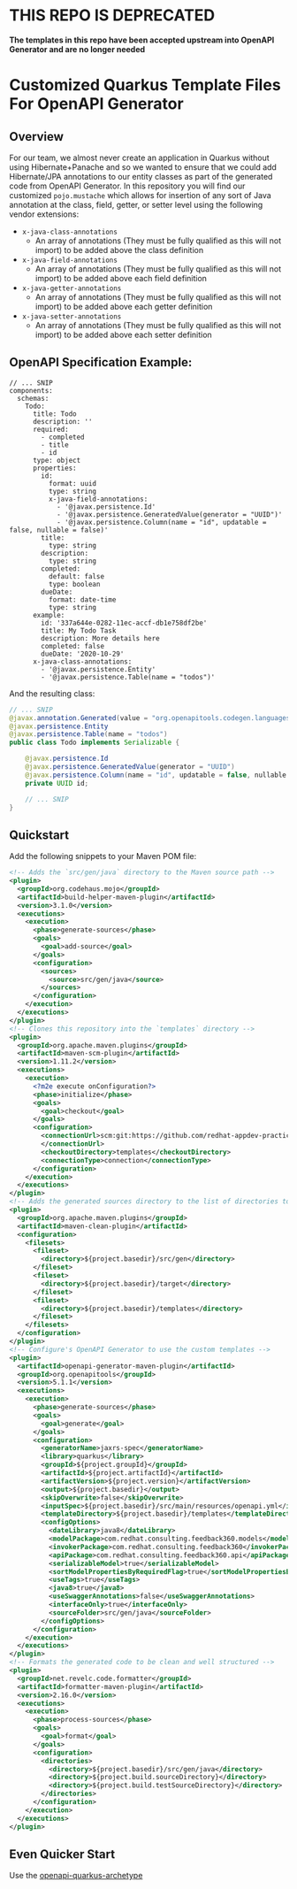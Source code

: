 # THIS REPO IS DEPRECATED

**The templates in this repo have been accepted upstream into OpenAPI Generator and are no longer needed**

# Customized Quarkus Template Files For OpenAPI Generator

## Overview
For our team, we almost never create an application in Quarkus without using Hibernate+Panache and so we wanted to ensure that we could add
Hibernate/JPA annotations to our entity classes as part of the generated code from OpenAPI Generator. In this repository you will find our customized `pojo.mustache` which allows for insertion of any sort of Java annotation at the class, field, getter, or setter level using the following vendor extensions:

* `x-java-class-annotations`
  * An array of annotations (They must be fully qualified as this will not import) to be added above the class definition
* `x-java-field-annotations`
  * An array of annotations (They must be fully qualified as this will not import) to be added above each field definition
* `x-java-getter-annotations`
  * An array of annotations (They must be fully qualified as this will not import) to be added above each getter definition
* `x-java-setter-annotations`
  * An array of annotations (They must be fully qualified as this will not import) to be added above each setter definition

## OpenAPI Specification Example:

```
// ... SNIP
components:
  schemas:
    Todo:
      title: Todo
      description: ''
      required:
        - completed
        - title
        - id
      type: object
      properties:
        id:
          format: uuid
          type: string
          x-java-field-annotations:
            - '@javax.persistence.Id'
            - '@javax.persistence.GeneratedValue(generator = "UUID")'
            - '@javax.persistence.Column(name = "id", updatable = false, nullable = false)'
        title:
          type: string
        description:
          type: string
        completed:
          default: false
          type: boolean
        dueDate:
          format: date-time
          type: string
      example:
        id: '337a644e-0282-11ec-accf-db1e758df2be'
        title: My Todo Task
        description: More details here
        completed: false
        dueDate: '2020-10-29'
      x-java-class-annotations:
        - '@javax.persistence.Entity'
        - '@javax.persistence.Table(name = "todos")'
```

And the resulting class:

```java
// ... SNIP
@javax.annotation.Generated(value = "org.openapitools.codegen.languages.JavaJAXRSSpecServerCodegen", date = "2021-08-21T09:02:26.056235811-04:00[America/New_York]")
@javax.persistence.Entity
@javax.persistence.Table(name = "todos")
public class Todo implements Serializable {

    @javax.persistence.Id
    @javax.persistence.GeneratedValue(generator = "UUID")
    @javax.persistence.Column(name = "id", updatable = false, nullable = false)
    private UUID id;

    // ... SNIP
}
```

## Quickstart

Add the following snippets to your Maven POM file:

```xml
<!-- Adds the `src/gen/java` directory to the Maven source path -->
<plugin>
  <groupId>org.codehaus.mojo</groupId>
  <artifactId>build-helper-maven-plugin</artifactId>
  <version>3.1.0</version>
  <executions>
    <execution>
      <phase>generate-sources</phase>
      <goals>
        <goal>add-source</goal>
      </goals>
      <configuration>
        <sources>
          <source>src/gen/java</source>
        </sources>
      </configuration>
    </execution>
  </executions>
</plugin>
<!-- Clones this repository into the `templates` directory -->
<plugin>
  <groupId>org.apache.maven.plugins</groupId>
  <artifactId>maven-scm-plugin</artifactId>
  <version>1.11.2</version>
  <executions>
    <execution>
      <?m2e execute onConfiguration?>
      <phase>initialize</phase>
      <goals>
        <goal>checkout</goal>
      </goals>
      <configuration>
        <connectionUrl>scm:git:https://github.com/redhat-appdev-practice/openapi-generator-quarkus-templates.git
        </connectionUrl>
        <checkoutDirectory>templates</checkoutDirectory>
        <connectionType>connection</connectionType>
      </configuration>
    </execution>
  </executions>
</plugin>
<!-- Adds the generated sources directory to the list of directories to be cleaned -->
<plugin>
  <groupId>org.apache.maven.plugins</groupId>
  <artifactId>maven-clean-plugin</artifactId>
  <configuration>
    <filesets>
      <fileset>
        <directory>${project.basedir}/src/gen</directory>
      </fileset>
      <fileset>
        <directory>${project.basedir}/target</directory>
      </fileset>
      <fileset>
        <directory>${project.basedir}/templates</directory>
      </fileset>
    </filesets>
  </configuration>
</plugin>
<!-- Configure's OpenAPI Generator to use the custom templates -->
<plugin>
  <artifactId>openapi-generator-maven-plugin</artifactId>
  <groupId>org.openapitools</groupId>
  <version>5.1.1</version>
  <executions>
    <execution>
      <phase>generate-sources</phase>
      <goals>
        <goal>generate</goal>
      </goals>
      <configuration>
        <generatorName>jaxrs-spec</generatorName>
        <library>quarkus</library>
        <groupId>${project.groupId}</groupId>
        <artifactId>${project.artifactId}</artifactId>
        <artifactVersion>${project.version}</artifactVersion>
        <output>${project.basedir}</output>
        <skipOverwrite>false</skipOverwrite>
        <inputSpec>${project.basedir}/src/main/resources/openapi.yml</inputSpec>
        <templateDirectory>${project.basedir}/templates</templateDirectory>
        <configOptions>
          <dateLibrary>java8</dateLibrary>
          <modelPackage>com.redhat.consulting.feedback360.models</modelPackage>
          <invokerPackage>com.redhat.consulting.feedback360</invokerPackage>
          <apiPackage>com.redhat.consulting.feedback360.api</apiPackage>
          <serializableModel>true</serializableModel>
          <sortModelPropertiesByRequiredFlag>true</sortModelPropertiesByRequiredFlag>
          <useTags>true</useTags>
          <java8>true</java8>
          <useSwaggerAnnotations>false</useSwaggerAnnotations>
          <interfaceOnly>true</interfaceOnly>
          <sourceFolder>src/gen/java</sourceFolder>
        </configOptions>
      </configuration>
    </execution>
  </executions>
</plugin>
<!-- Formats the generated code to be clean and well structured -->
<plugin>
  <groupId>net.revelc.code.formatter</groupId>
  <artifactId>formatter-maven-plugin</artifactId>
  <version>2.16.0</version>
  <executions>
    <execution>
      <phase>process-sources</phase>
      <goals>
        <goal>format</goal>
      </goals>
      <configuration>
        <directories>
          <directory>${project.basedir}/src/gen/java</directory>
          <directory>${project.build.sourceDirectory}</directory>
          <directory>${project.build.testSourceDirectory}</directory>
        </directories>
      </configuration>
    </execution>
  </executions>
</plugin>
```

## Even Quicker Start

Use the [openapi-quarkus-archetype](https://github.com/redhat-appdev-practice/openapi-quarkus-archetype)
